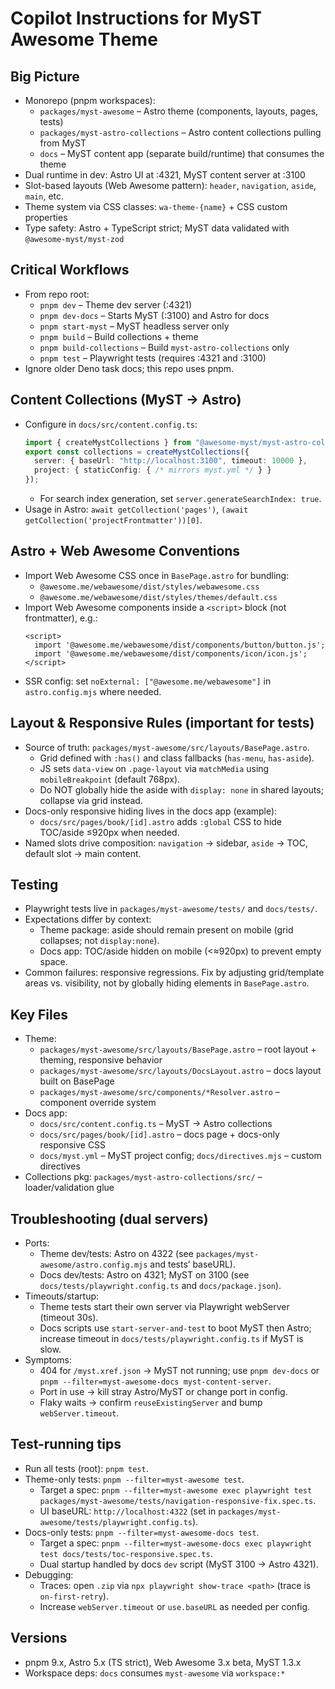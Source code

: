 # Copilot Instructions for MyST Awesome Theme

## Big Picture
- Monorepo (pnpm workspaces):
  - `packages/myst-awesome` – Astro theme (components, layouts, pages, tests)
  - `packages/myst-astro-collections` – Astro content collections pulling from MyST
  - `docs` – MyST content app (separate build/runtime) that consumes the theme
- Dual runtime in dev: Astro UI at :4321, MyST content server at :3100
- Slot-based layouts (Web Awesome pattern): `header`, `navigation`, `aside`, `main`, etc.
- Theme system via CSS classes: `wa-theme-{name}` + CSS custom properties
- Type safety: Astro + TypeScript strict; MyST data validated with `@awesome-myst/myst-zod`

## Critical Workflows
- From repo root:
  - `pnpm dev` – Theme dev server (:4321)
  - `pnpm dev-docs` – Starts MyST (:3100) and Astro for docs
  - `pnpm start-myst` – MyST headless server only
  - `pnpm build` – Build collections + theme
  - `pnpm build-collections` – Build `myst-astro-collections` only
  - `pnpm test` – Playwright tests (requires :4321 and :3100)
- Ignore older Deno task docs; this repo uses pnpm.

## Content Collections (MyST → Astro)
- Configure in `docs/src/content.config.ts`:
  ```ts
  import { createMystCollections } from "@awesome-myst/myst-astro-collections";
  export const collections = createMystCollections({
    server: { baseUrl: "http://localhost:3100", timeout: 10000 },
    project: { staticConfig: { /* mirrors myst.yml */ } }
  });
  ```
  - For search index generation, set `server.generateSearchIndex: true`.
- Usage in Astro: `await getCollection('pages')`, `(await getCollection('projectFrontmatter'))[0]`.

## Astro + Web Awesome Conventions
- Import Web Awesome CSS once in `BasePage.astro` for bundling:
  - `@awesome.me/webawesome/dist/styles/webawesome.css`
  - `@awesome.me/webawesome/dist/styles/themes/default.css`
- Import Web Awesome components inside a `<script>` block (not frontmatter), e.g.:
  ```astro
  <script>
    import '@awesome.me/webawesome/dist/components/button/button.js';
    import '@awesome.me/webawesome/dist/components/icon/icon.js';
  </script>
  ```
- SSR config: set `noExternal: ["@awesome.me/webawesome"]` in `astro.config.mjs` where needed.

## Layout & Responsive Rules (important for tests)
- Source of truth: `packages/myst-awesome/src/layouts/BasePage.astro`.
  - Grid defined with `:has()` and class fallbacks (`has-menu`, `has-aside`).
  - JS sets `data-view` on `.page-layout` via `matchMedia` using `mobileBreakpoint` (default 768px).
  - Do NOT globally hide the aside with `display: none` in shared layouts; collapse via grid instead.
- Docs-only responsive hiding lives in the docs app (example):
  - `docs/src/pages/book/[id].astro` adds `:global` CSS to hide TOC/aside ≤920px when needed.
- Named slots drive composition: `navigation` → sidebar, `aside` → TOC, default slot → main content.

## Testing
- Playwright tests live in `packages/myst-awesome/tests/` and `docs/tests/`.
- Expectations differ by context:
  - Theme package: aside should remain present on mobile (grid collapses; not `display:none`).
  - Docs app: TOC/aside hidden on mobile (<≈920px) to prevent empty space.
- Common failures: responsive regressions. Fix by adjusting grid/template areas vs. visibility, not by globally hiding elements in `BasePage.astro`.

## Key Files
- Theme:
  - `packages/myst-awesome/src/layouts/BasePage.astro` – root layout + theming, responsive behavior
  - `packages/myst-awesome/src/layouts/DocsLayout.astro` – docs layout built on BasePage
  - `packages/myst-awesome/src/components/*Resolver.astro` – component override system
- Docs app:
  - `docs/src/content.config.ts` – MyST → Astro collections
  - `docs/src/pages/book/[id].astro` – docs page + docs-only responsive CSS
  - `docs/myst.yml` – MyST project config; `docs/directives.mjs` – custom directives
- Collections pkg: `packages/myst-astro-collections/src/` – loader/validation glue

## Troubleshooting (dual servers)
- Ports:
  - Theme dev/tests: Astro on 4322 (see `packages/myst-awesome/astro.config.mjs` and tests’ baseURL).
  - Docs dev/tests: Astro on 4321; MyST on 3100 (see `docs/tests/playwright.config.ts` and `docs/package.json`).
- Timeouts/startup:
  - Theme tests start their own server via Playwright webServer (timeout 30s).
  - Docs scripts use `start-server-and-test` to boot MyST then Astro; increase timeout in `docs/tests/playwright.config.ts` if MyST is slow.
- Symptoms:
  - 404 for `/myst.xref.json` → MyST not running; use `pnpm dev-docs` or `pnpm --filter=myst-awesome-docs myst-content-server`.
  - Port in use → kill stray Astro/MyST or change port in config.
  - Flaky waits → confirm `reuseExistingServer` and bump `webServer.timeout`.

## Test-running tips
- Run all tests (root): `pnpm test`.
- Theme-only tests: `pnpm --filter=myst-awesome test`.
  - Target a spec: `pnpm --filter=myst-awesome exec playwright test packages/myst-awesome/tests/navigation-responsive-fix.spec.ts`.
  - UI baseURL: `http://localhost:4322` (set in `packages/myst-awesome/tests/playwright.config.ts`).
- Docs-only tests: `pnpm --filter=myst-awesome-docs test`.
  - Target a spec: `pnpm --filter=myst-awesome-docs exec playwright test docs/tests/toc-responsive.spec.ts`.
  - Dual startup handled by docs `dev` script (MyST 3100 → Astro 4321).
- Debugging:
  - Traces: open `.zip` via `npx playwright show-trace <path>` (trace is `on-first-retry`).
  - Increase `webServer.timeout` or `use.baseURL` as needed per config.

## Versions
- pnpm 9.x, Astro 5.x (TS strict), Web Awesome 3.x beta, MyST 1.3.x
- Workspace deps: `docs` consumes `myst-awesome` via `workspace:*`
